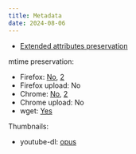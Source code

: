 ```yaml
---
title: Metadata
date: 2024-08-06
---
```


- [Extended attributes preservation](https://wiki.archlinux.org/title/Extended_attributes#Support)

mtime preservation:
- Firefox: [No](https://bugzilla.mozilla.org/show_bug.cgi?id=733954), [2](https://bugzilla.mozilla.org/show_bug.cgi?id=733954)
- Firefox upload: No
- Chrome: [No](https://issues.chromium.org/issues/40405216), [2](https://bugs.chromium.org/p/chromium/issues/detail?id=4574)
- Chrome upload: No
- wget: [Yes](https://www.gnu.org/software/wget/manual/html_node/Time_002dStamping-Usage.html#Time_002dStamping-Usage)

Thumbnails:
- youtube-dl: [opus](https://github.com/ytdl-org/youtube-dl/issues/22338)
